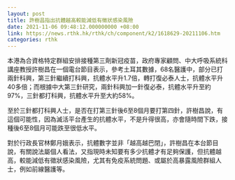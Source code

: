 ```yaml
---
layout: post
title: 許樹昌指出抗體越高較能減低有徵狀感染風險
date: 2021-11-06 09:48:12.000000000 +08:00
link: https://news.rthk.hk/rthk/ch/component/k2/1618629-20211106.htm
categories: rthk
---
```


本港為合資格特定群組安排接種第三劑新冠疫苗，政府專家顧問、中大呼吸系統科講座教授許樹昌在一個電台節目表示，參考土耳其數據，68名醫護中，部分已打兩針科興，第三針繼續打科興，抗體水平升1.7倍，轉打復必泰人士，抗體水平升40多倍；而根據中大第三針研究，兩針科興加一針復必泰，抗體水平升至約97%，三針都打科興，抗體水平升至大約58%。

至於三針都打科興人士，是否在打第三針後6至8個月要打第四針，許樹昌說，有這個可能性，因為滅活平台產生的抗體水平，不是升得很高，亦會隨時間下跌，接種後6至8個月可能跌至很低水平。

對於行政長官林鄭月娥表示，抗體數字並非「越高越巴閉」，許樹昌在本台節目說，有關說法屬個人看法，又指現時未知要有多少抗體才有足夠保護，但抗體越高，較能減低有徵狀感染風險，尤其有免疫系統問題、或屬於高暴露風險群組人士，例如前線醫護等。
